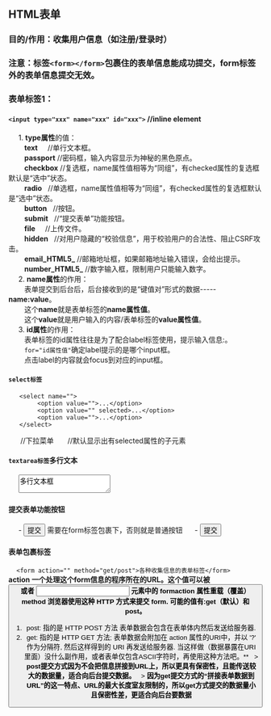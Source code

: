 ## HTML表单
### 目的/作用：收集用户信息（如注册/登录时）
### 注意：标签`<form></form>`包裹住的表单信息能成功提交，form标签外的表单信息提交无效。
### 表单标签1：
   #### `<input type="xxx" name="xxx" id="xxx">` //inline element<br/>
      1. **type属性**的值：
         <br/>
         **text**     //单行文本框。<br/>
         **passport** //密码框，输入内容显示为神秘的黑色原点。<br/>
         **checkbox** //复选框，name属性值相等为“同组”，有checked属性的复选框默认是“选中”状态。<br/>
         **radio**    //单选框，name属性值相等为“同组”，有checked属性的复选框默认是“选中”状态。<br/>
         **button**   //按钮。<br/>
         **submit**   //“提交表单”功能按钮。<br/>
         **file**     //上传文件。<br/>
         **hidden**   //对用户隐藏的“校验信息”，用于校验用户的合法性、阻止CSRF攻击。<br/>
         **email_HTML5_**  //邮箱地址框，如果邮箱地址输入错误，会给出提示。<br/>
         **number_HTML5_**  //数字输入框，限制用户只能输入数字。<br/>
      2. **name属性**的作用：<br/>
         表单提交到后台后，后台接收到的是“键值对”形式的数据-----**name:value**。 <br/>
         这个**name**就是表单标签的**name属性值**。 <br/>
         这个**value**就是用户输入的内容/表单标签的**value属性值**。 <br/>
      3. **id属性**的作用：<br/>
         表单标签的id属性往往是为了配合label标签使用，<label for="id属性值">提示输入信息:</label>。<br/>
         `for="id属性值"`确定label提示的是哪个input框。<br/>
         点击label的内容就会focus到对应的input框。<br/>
#### `select标签 `<br/>
       <select name="">
            <option value="">...</option>
            <option value="" selected>...</option>
            <option value="">...</option>
       </select>
       //下拉菜单
       //默认显示出有selected属性的子元素<br/>
#### `textarea标签`多行文本
      <textarea name="" cols="" rows="">多行文本框</textarea>
#### 提交表单功能按钮
      - <button>提交</button> 需要在form标签包裹下，否则就是普通按钮
      - <input type="submit" value="提交">
#### 表单包裹标签
     `<form action="" method="get/post">各种收集信息的表单标签</form>`
     <br/>
     **action
一个处理这个form信息的程序所在的URL。这个值可以被 <button> 或者 <input> 元素中的 formaction 属性重载（覆盖）**
   <br/>
   **method
浏览器使用这种 HTTP 方式来提交 form. 可能的值有:get（默认）和post。**
   <br/>
1. post: 指的是 HTTP POST 方法  表单数据会包含在表单体内然后发送给服务器.
2. get: 指的是 HTTP GET 方法; 表单数据会附加在 action 属性的URI中，并以 '?' 作为分隔符, 然后这样得到的 URI 再发送给服务器. 当这样做（数据暴露在URI里面）没什么副作用，或者表单仅包含ASCII字符时，再使用这种方法吧。**
   > **post提交方式因为不会把信息拼接到URL上，所以更具有保密性，且能传送较大的数据量，适合向后台提交数据。**
   > **因为get提交方式的“拼接表单数据到URL”的这一特点、URL的最大长度室友限制的，所以get方式提交的数据量小且保密性差，更适合向后台要数据**

